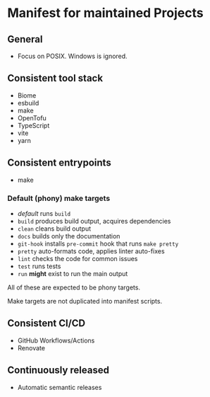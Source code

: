# Manifest for maintained Projects

## General

- Focus on POSIX. Windows is ignored.

## Consistent tool stack

- Biome
- esbuild
- make
- OpenTofu
- TypeScript
- vite
- yarn

## Consistent entrypoints

- make

### Default (phony) make targets

- _default_ runs `build`
- `build` produces build output, acquires dependencies
- `clean` cleans build output
- `docs` builds only the documentation
- `git-hook` installs `pre-commit` hook that runs `make pretty`
- `pretty` auto-formats code, applies linter auto-fixes
- `lint` checks the code for common issues
- `test` runs tests
- `run` **might** exist to run the main output

All of these are expected to be phony targets.

Make targets are not duplicated into manifest scripts.

## Consistent CI/CD

- GitHub Workflows/Actions
- Renovate

## Continuously released

- Automatic semantic releases
